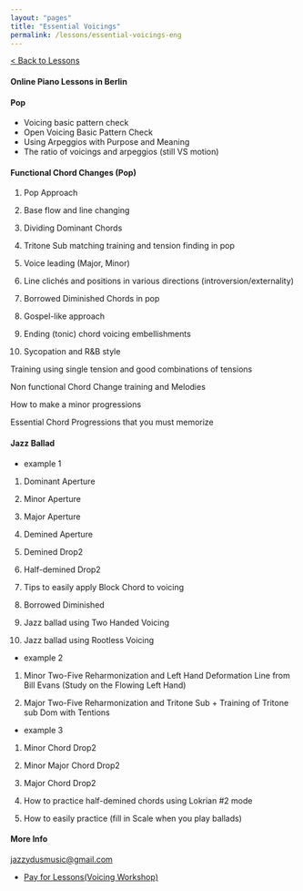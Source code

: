 ```yaml
---
layout: "pages"
title: "Essential Voicings"
permalink: /lessons/essential-voicings-eng
---
```

<a href="/lessons">< Back to Lessons</a>

#### Online Piano Lessons in Berlin 
#### Pop 

- Voicing basic pattern check
- Open Voicing Basic Pattern Check
- Using Arpeggios with Purpose and Meaning
- The ratio of voicings and arpeggios (still VS motion)

#### Functional Chord Changes (Pop)

1) Pop Approach

2) Base flow and line changing

3) Dividing Dominant Chords

4) Tritone Sub matching training and tension finding in pop

5) Voice leading (Major, Minor)

6) Line clichés and positions in various directions (introversion/externality)

7) Borrowed Diminished Chords  in pop

8) Gospel-like approach

9) Ending (tonic) chord voicing embellishments 

10) Sycopation and R&B style

Training using single tension and good combinations of tensions

Non functional Chord Change training and Melodies

How to make a minor progressions

Essential Chord Progressions that you must memorize 

#### Jazz Ballad

- example 1

1) Dominant Aperture

2) Minor Aperture

3) Major Aperture

4) Demined Aperture

5) Demined Drop2

6) Half-demined Drop2

7) Tips to easily apply Block Chord to voicing

8) Borrowed Diminished

9) Jazz ballad using Two Handed Voicing

10) Jazz ballad using Rootless Voicing

- example 2

1) Minor Two-Five Reharmonization and Left Hand Deformation Line from Bill Evans (Study on the Flowing Left Hand)

2) Major Two-Five Reharmonization and Tritone Sub + Training of Tritone sub Dom with Tentions

- example 3

1) Minor Chord Drop2

2) Minor Major Chord Drop2

3) Major Chord Drop2

4) How to practice half-demined chords using Lokrian #2 mode

5) How to easily practice (fill in Scale when you play ballads)


#### More Info 
jazzydusmusic@gmail.com 


- <a href="https://jazzydusmusic.gumroad.com/l/dxvyy" target="_blank"> Pay for Lessons(Voicing Workshop)</a>
